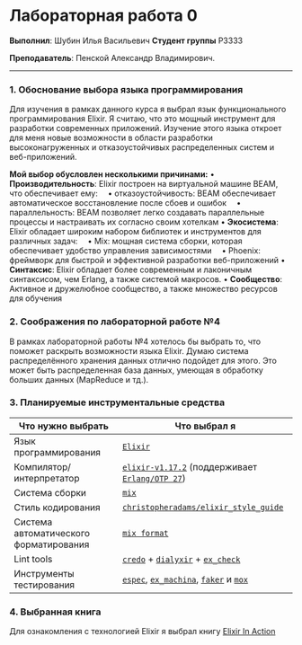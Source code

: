 
# Лабораторная работа 0
**Выполнил**: Шубин Илья Васильевич 
**Студент группы** P3333

**Преподаватель**: Пенской Александр Владимирович.

---

### 1. Обоснование выбора языка программирования

Для изучения в рамках данного курса я выбрал язык функционального программирования Elixir. Я считаю, что это мощный инструмент для разработки современных приложений. Изучение этого языка откроет для меня новые возможности в области разработки высоконагруженных и отказоустойчивых распределенных систем и веб-приложений.

**Мой выбор обусловлен несколькими причинами:**
• **Производительность**: Elixir построен на виртуальной машине BEAM, что обеспечивает ему:
&emsp;• отказоустойчивость: BEAM обеспечивает автоматическое восстановление после сбоев и ошибок
&emsp;• параллельность: BEAM позволяет легко создавать параллельные процессы и настраивать их согласно своим хотелкам
• **Экосистема**: Elixir обладает широким набором библиотек и инструментов для различных задач:
&emsp;• Mix: мощная система сборки, которая обеспечивает удобство управления зависимостями
&emsp;• Phoenix: фреймворк для быстрой и эффективной разработки веб-приложений
• **Синтаксис**: Elixir обладает более современным и лаконичным синтаксисом, чем Erlang, а также системой макросов.
• **Сообщество**: Активное и дружелюбное сообщество, а также множество ресурсов для обучения

### 2. Соображения по лабораторной работе №4

В рамках лабораторной работы №4 хотелось бы выбрать то, что поможет раскрыть возможности языка Elixir. Думаю система распределённого хранения данных отлично подойдет для этого. Это может быть распределенная база данных, умеющая в обработку больших данных (MapReduce и тд.).	

### 3. Планируемые инструментальные средства
| Что нужно выбрать | Что выбрал я |
| --- | --- |
| Язык программирования | [`Elixir`](https://elixir-lang.org/) |
| Компилятор/интерпретатор | [`elixir-v1.17.2`](https://github.com/elixir-lang/elixir/releases/tag/v1.17.2) (поддерживает [`Erlang/OTP 27`](https://www.erlang.org/downloads/27)) |
| Система сборки | [`mix`](https://hexdocs.pm/mix/Mix.html) |
| Стиль кодирования | [`christopheradams/elixir_style_guide`](https://github.com/christopheradams/elixir_style_guide) |
| Система автоматического форматирования | [`mix format`](https://hexdocs.pm/mix/Mix.Tasks.Format.html) |
| Lint tools | [`credo`](https://github.com/rrrene/credo) + [`dialyxir`](https://github.com/jeremyjh/dialyxir) + [`ex_check`](https://github.com/karolsluszniak/ex_check) |
| Инструменты тестирования | [`espec`](https://github.com/antonmi/espec), [`ex_machina`](https://github.com/beam-community/ex_machina), [`faker`](https://github.com/elixirs/faker) и [`mox`](https://github.com/dashbitco/mox) |

### 4. Выбранная книга

Для ознакомления с технологией Elixir я выбрал книгу [Elixir In Action](./materials/elixir-in-action-3rd-ed.pdf)